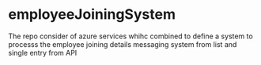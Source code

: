 # employeeJoiningSystem
The repo consider of azure services whihc combined to define a system to processs the employee joining details messaging system from list and single entry from API
